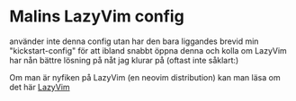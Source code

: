 # Malins LazyVim config

använder inte denna config utan har den bara liggandes brevid min "kickstart-config" för att ibland snabbt öppna denna och kolla om LazyVim har nån bättre lösning på nåt jag klurar på (oftast inte såklart:)

Om man är nyfiken på LazyVim (en neovim distribution) kan man läsa om det här [LazyVim](https://lazyvim.github.io/installation) 

